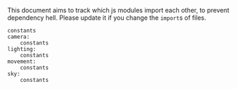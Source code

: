 This document aims to track which js modules import each other,
to prevent dependency hell. Please update it if you change the `import`s of files.

```
constants
camera:
    constants
lighting:
    constants
movement:
    constants
sky:
    constants
```